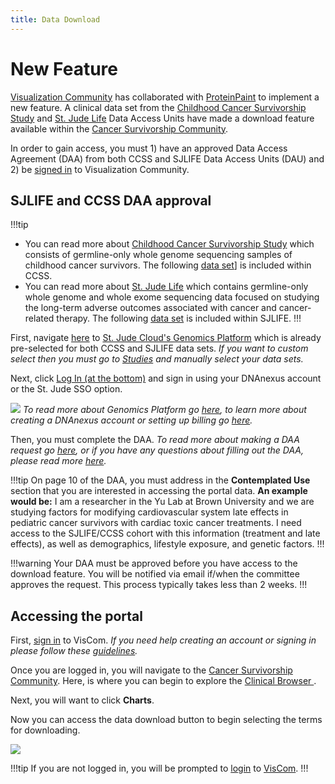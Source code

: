 ```yaml
---
title: Data Download
---
```


# New Feature
[Visualization Community](https://viz.stjude.cloud/) has collaborated with [ProteinPaint](https://proteinpaint.stjude.org/) to implement a new feature.
A clinical data set from the [Childhood Cancer Survivorship Study](https://stjude.cloud/studies/clinical-genomics) and [St. Jude Life](https://sjlife.stjude.org/) Data Access Units have made a download feature available within the [Cancer Survivorship Community](https://viz.stjude.cloud/community/cancer-survivorship-community~4).

In order to gain access, you must 1) have an approved Data Access Agreement (DAA) from both CCSS and SJLIFE Data Access Units (DAU) and 2) be [signed in](https://viz.stjude.cloud/signin) to Visualization Community. 



## SJLIFE and CCSS DAA approval

!!!tip
- You can read more about [Childhood Cancer Survivorship Study](https://stjude.cloud/studies/clinical-genomics) which consists of germline-only whole genome sequencing samples of childhood cancer survivors. The following [data set](https://university.stjude.cloud/docs/genomics-platform/about-our-data/dau-and-datasets/#childhood-cancer-survivor-study)] is included within CCSS.
- You can read more about [St. Jude Life](https://sjlife.stjude.org/) which contains germline-only whole genome and whole exome sequencing data focused on studying the long-term adverse outcomes associated with cancer and cancer-related therapy. The following [data set](https://university.stjude.cloud/docs/genomics-platform/about-our-data/dau-and-datasets/#st-jude-life) is included within SJLIFE.
!!!


First, navigate [here](https://platform.stjude.cloud/data/cohorts?selected_tags=SJC-DS-1002,SJC-DS-1005) to [St. Jude Cloud's Genomics Platform](https://platform.stjude.cloud/) which is already pre-selected for both CCSS and SJLIFE data sets. *If you want to custom select then you must go to [Studies](https://platform.stjude.cloud/data/cohorts) and manually select your data sets.*

Next, click [Log In (at the bottom)](https://platform.stjude.cloud/login) and sign in using your DNAnexus account or the St. Jude SSO option.

![](./genomics-platform.gif)
*To read more about Genomics Platform go [here](https://university.stjude.cloud/docs/genomics-platform/), to learn more about creating a DNAnexus account or setting up billing go [here](https://university.stjude.cloud/docs/genomics-platform/accounts-and-billing/).*


Then, you must complete the DAA. *To read more about making a DAA request go [here](https://university.stjude.cloud/docs/genomics-platform/requesting-data/making-a-data-request/), or if you have any questions about filling out the DAA, please read more [here](https://university.stjude.cloud/docs/genomics-platform/requesting-data/how-to-fill-out-daa/).*

!!!tip
On page 10 of the DAA, you must address in the **Contemplated Use** section that you are interested in accessing the portal data. 
**An example would be:**
I am a researcher in the Yu Lab at Brown University and we are studying factors for modifying cardiovascular system late effects in pediatric cancer survivors with cardiac toxic cancer treatments. I need access to the SJLIFE/CCSS cohort with this information (treatment and late effects), as well as demographics, lifestyle exposure, and genetic factors.
!!!


!!!warning
Your DAA must be approved before you have access to the download feature. You will be notified via email if/when the committee approves the request. This process typically takes less than 2 weeks.
!!!

## Accessing the portal 

First, [sign in](https://viz.stjude.cloud/signin) to VisCom. *If you need help creating an account or signing in please follow these [guidelines](https://university.stjude.cloud/docs/visualization-community/sign-in/).*

Once you are logged in, you will navigate to the [Cancer Survivorship Community](https://viz.stjude.cloud/community/cancer-survivorship-community~4). Here, is where you can begin to explore the [Clinical Browser ](https://viz.stjude.cloud/cancer-survivorship/visualization/clinical-data-browser~18). 

Next, you will want to click **Charts**.

Now you can access the data download button to begin selecting the terms for downloading. 

![](./full.gif)

!!!tip
If you are not logged in, you will be prompted to [login]( https://viz.stjude.cloud/signin) to [VisCom](https://viz.stjude.cloud/).
!!!






